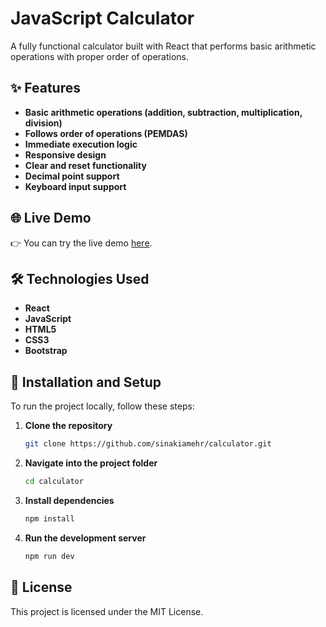 # JavaScript Calculator

A fully functional calculator built with React that performs basic arithmetic operations with proper order of operations.

## ✨ Features

- **Basic arithmetic operations (addition, subtraction, multiplication, division)**
- **Follows order of operations (PEMDAS)**
- **Immediate execution logic**
- **Responsive design**
- **Clear and reset functionality**
- **Decimal point support**
- **Keyboard input support**

## 🌐 Live Demo

👉 You can try the live demo [here](https://sinakiamehr.github.io/calculator/).

## 🛠 Technologies Used

- **React**
- **JavaScript**
- **HTML5**
- **CSS3**
- **Bootstrap**

## 🚀 Installation and Setup
To run the project locally, follow these steps:

1. **Clone the repository**
    ```bash
    git clone https://github.com/sinakiamehr/calculator.git
2. **Navigate into the project folder**

   ```bash
   cd calculator

4. **Install dependencies**

   ```bash
   npm install

5. **Run the development server**

   ```bash
   npm run dev

## 📄 License
This project is licensed under the MIT License.
